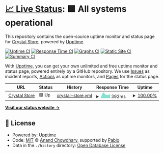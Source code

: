 # [📈 Live Status](https://demo.upptime.js.org): <!--live status--> **🟩 All systems operational**

This repository contains the open-source uptime monitor and status page for [Crystal Store](https://crystal-store.xyz/), powered by [Upptime](https://github.com/upptime/upptime).

[![Uptime CI](https://github.com/crystal-store/upptime/workflows/Uptime%20CI/badge.svg)](https://github.com/crystal-store/upptime/actions?query=workflow%3A%22Uptime+CI%22)
[![Response Time CI](https://github.com/crystal-store/upptime/workflows/Response%20Time%20CI/badge.svg)](https://github.com/crystal-store/upptime/actions?query=workflow%3A%22Response+Time+CI%22)
[![Graphs CI](https://github.com/crystal-store/upptime/workflows/Graphs%20CI/badge.svg)](https://github.com/crystal-store/upptime/actions?query=workflow%3A%22Graphs+CI%22)
[![Static Site CI](https://github.com/crystal-store/upptime/workflows/Static%20Site%20CI/badge.svg)](https://github.com/crystal-store/upptime/actions?query=workflow%3A%22Static+Site+CI%22)
[![Summary CI](https://github.com/crystal-store/upptime/workflows/Summary%20CI/badge.svg)](https://github.com/crystal-store/upptime/actions?query=workflow%3A%22Summary+CI%22)

With [Upptime](https://upptime.js.org), you can get your own unlimited and free uptime monitor and status page, powered entirely by a GitHub repository. We use [Issues](https://github.com/crystal-store/upptime/issues) as incident reports, [Actions](https://github.com/crystal-store/upptime/actions) as uptime monitors, and [Pages](https://demo.upptime.js.org) for the status page.

<!--start: status pages-->
<!-- This summary is generated by Upptime (https://github.com/upptime/upptime) -->
<!-- Do not edit this manually, your changes will be overwritten -->
<!-- prettier-ignore -->
| URL | Status | History | Response Time | Uptime |
| --- | ------ | ------- | ------------- | ------ |
| <img alt="" src="https://icons.duckduckgo.com/ip3/crystal-store.xyz.ico" height="13"> [Crystal Store](https://crystal-store.xyz) | 🟩 Up | [crystal-store.yml](https://github.com/crystal-store/upptime/commits/HEAD/history/crystal-store.yml) | <details><summary><img alt="Response time graph" src="./graphs/crystal-store/response-time-week.png" height="20"> 392ms</summary><br><a href="https://crystal-store.github.io/upptime/history/crystal-store"><img alt="Response time 465" src="https://img.shields.io/endpoint?url=https%3A%2F%2Fraw.githubusercontent.com%2Fcrystal-store%2Fupptime%2FHEAD%2Fapi%2Fcrystal-store%2Fresponse-time.json"></a><br><a href="https://crystal-store.github.io/upptime/history/crystal-store"><img alt="24-hour response time 499" src="https://img.shields.io/endpoint?url=https%3A%2F%2Fraw.githubusercontent.com%2Fcrystal-store%2Fupptime%2FHEAD%2Fapi%2Fcrystal-store%2Fresponse-time-day.json"></a><br><a href="https://crystal-store.github.io/upptime/history/crystal-store"><img alt="7-day response time 392" src="https://img.shields.io/endpoint?url=https%3A%2F%2Fraw.githubusercontent.com%2Fcrystal-store%2Fupptime%2FHEAD%2Fapi%2Fcrystal-store%2Fresponse-time-week.json"></a><br><a href="https://crystal-store.github.io/upptime/history/crystal-store"><img alt="30-day response time 482" src="https://img.shields.io/endpoint?url=https%3A%2F%2Fraw.githubusercontent.com%2Fcrystal-store%2Fupptime%2FHEAD%2Fapi%2Fcrystal-store%2Fresponse-time-month.json"></a><br><a href="https://crystal-store.github.io/upptime/history/crystal-store"><img alt="1-year response time 465" src="https://img.shields.io/endpoint?url=https%3A%2F%2Fraw.githubusercontent.com%2Fcrystal-store%2Fupptime%2FHEAD%2Fapi%2Fcrystal-store%2Fresponse-time-year.json"></a></details> | <details><summary><a href="https://crystal-store.github.io/upptime/history/crystal-store">100.00%</a></summary><a href="https://crystal-store.github.io/upptime/history/crystal-store"><img alt="All-time uptime 100.00%" src="https://img.shields.io/endpoint?url=https%3A%2F%2Fraw.githubusercontent.com%2Fcrystal-store%2Fupptime%2FHEAD%2Fapi%2Fcrystal-store%2Fuptime.json"></a><br><a href="https://crystal-store.github.io/upptime/history/crystal-store"><img alt="24-hour uptime 100.00%" src="https://img.shields.io/endpoint?url=https%3A%2F%2Fraw.githubusercontent.com%2Fcrystal-store%2Fupptime%2FHEAD%2Fapi%2Fcrystal-store%2Fuptime-day.json"></a><br><a href="https://crystal-store.github.io/upptime/history/crystal-store"><img alt="7-day uptime 100.00%" src="https://img.shields.io/endpoint?url=https%3A%2F%2Fraw.githubusercontent.com%2Fcrystal-store%2Fupptime%2FHEAD%2Fapi%2Fcrystal-store%2Fuptime-week.json"></a><br><a href="https://crystal-store.github.io/upptime/history/crystal-store"><img alt="30-day uptime 100.00%" src="https://img.shields.io/endpoint?url=https%3A%2F%2Fraw.githubusercontent.com%2Fcrystal-store%2Fupptime%2FHEAD%2Fapi%2Fcrystal-store%2Fuptime-month.json"></a><br><a href="https://crystal-store.github.io/upptime/history/crystal-store"><img alt="1-year uptime 100.00%" src="https://img.shields.io/endpoint?url=https%3A%2F%2Fraw.githubusercontent.com%2Fcrystal-store%2Fupptime%2FHEAD%2Fapi%2Fcrystal-store%2Fuptime-year.json"></a></details>

<!--end: status pages-->

[**Visit our status website →**](https://demo.upptime.js.org)

## 📄 License

- Powered by: [Upptime](https://github.com/upptime/upptime)
- Code: [MIT](./LICENSE) © [Anand Chowdhary](https://anandchowdhary.com), supported by [Pabio](https://pabio.com)
- Data in the `./history` directory: [Open Database License](https://opendatacommons.org/licenses/odbl/1-0/)
